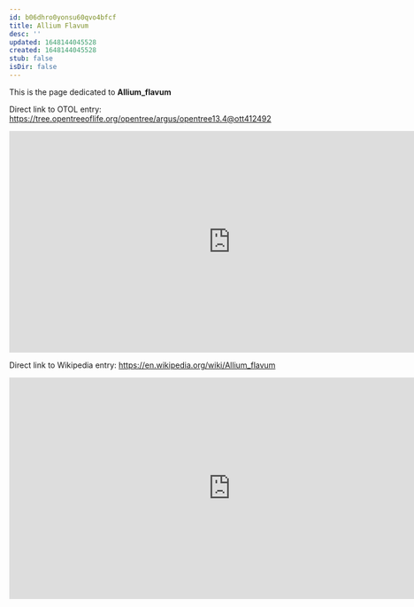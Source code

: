 ```yaml
---
id: b06dhro0yonsu60qvo4bfcf
title: Allium Flavum
desc: ''
updated: 1648144045528
created: 1648144045528
stub: false
isDir: false
---
```

This is the page dedicated to **Allium_flavum**


Direct link to OTOL entry: https://tree.opentreeoflife.org/opentree/argus/opentree13.4@ott412492



<html>
    <body>
    <iframe src="https://tree.opentreeoflife.org/opentree/argus/opentree13.4@ott412492"
    width="800" height="400" frameborder="0" allowfullscreen> </iframe>
    </body>
</html>
    


Direct link to Wikipedia entry: https://en.wikipedia.org/wiki/Allium_flavum



<html>
    <body>
    <iframe src="https://en.wikipedia.org/wiki/Allium_flavum"
    width="800" height="400" frameborder="0" allowfullscreen> </iframe>
    </body>
</html>
    
